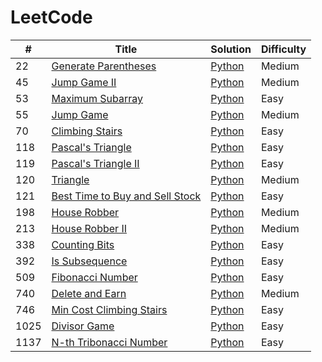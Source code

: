 # LeetCode

| #    | Title                                                                                             | Solution                                           | Difficulty |
| ---- | ------------------------------------------------------------------------------------------------- | -------------------------------------------------- | ---------- |
| 22   | [Generate Parentheses](https://leetcode.com/problems/generate-parentheses/)                       | [Python](./22.generate-parentheses.py)             | Medium     |
| 45   | [Jump Game II](https://leetcode.com/problems/jump-game-ii/)                                       | [Python](./45.jump-game-ii.py)                     | Medium     |
| 53   | [Maximum Subarray](https://leetcode.com/problems/maximum-subarray/)                               | [Python](./53.maximum-subarray.py)                 | Easy       |
| 55   | [Jump Game](https://leetcode.com/problems/jump-game/)                                             | [Python](./55.jump-game.py)                        | Medium     |
| 70   | [Climbing Stairs](https://leetcode.com/problems/climbing-stairs/)                                 | [Python](./70.climbing-stairs.py)                  | Easy       |
| 118  | [Pascal's Triangle](https://leetcode.com/problems/pascals-triangle)                               | [Python](./118.pascals-triangle.py)                | Easy       |
| 119  | [Pascal's Triangle II](https://leetcode.com/problems/pascals-triangle-ii/)                        | [Python](./119.pascals-triangle-ii.py)             | Easy       |
| 120  | [Triangle](https://leetcode.com/problems/triangle/)                                               | [Python](./120.triangle.py)                        | Medium     |
| 121  | [Best Time to Buy and Sell Stock](https://leetcode.com/problems/best-time-to-buy-and-sell-stock/) | [Python](./121.best-time-to-buy-and-sell-stock.py) | Easy       |
| 198  | [House Robber](https://leetcode.com/problems/house-robber/)                                       | [Python](./198.house-robber.py)                    | Medium     |
| 213  | [House Robber II](https://leetcode.com/problems/house-robber-ii/)                                 | [Python](./213.house-robber-ii.py)                 | Medium     |
| 338  | [Counting Bits](https://leetcode.com/problems/counting-bits/)                                     | [Python](./338.counting-bits.py)                   | Easy       |
| 392  | [Is Subsequence](https://leetcode.com/problems/is-subsequence/)                                   | [Python](./392.is-subsequence.py)                  | Easy       |
| 509  | [Fibonacci Number](https://leetcode.com/problems/fibonacci-number/)                               | [Python](./509.fibonacci-number.py)                | Easy       |
| 740  | [Delete and Earn](https://leetcode.com/problems/delete-and-earn/)                                 | [Python](./740.delete-and-earn.py)                 | Medium     |
| 746  | [Min Cost Climbing Stairs](https://leetcode.com/problems/min-cost-climbing-stairs/)               | [Python](./746.min-cost-climbing-stairs.py)        | Easy       |
| 1025 | [Divisor Game](https://leetcode.com/problems/divisor-game/)                                       | [Python](./1025.divisor-game.py)                   | Easy       |
| 1137 | [N-th Tribonacci Number](https://leetcode.com/problems/n-th-tribonacci-number/)                   | [Python](./1137.n-th-tribonacci-number.py)         | Easy       |
